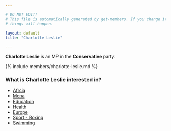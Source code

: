 ```yaml
---

# DO NOT EDIT!
# This file is automatically generated by get-members. If you change it, bad
# things will happen.

layout: default
title: "Charlotte Leslie"

---
```


**Charlotte Leslie** is an MP in the **Conservative** party.

{% include members/charlotte-leslie.md %}

### What is Charlotte Leslie interested in?


* [Afrcia](/interests/afrcia.html)
* [Mena](/interests/mena.html)
* [Education](/interests/education.html)
* [Health](/interests/health.html)
* [Europe](/interests/europe.html)
* [Sport - Boxing](/interests/sport-boxing.html)
* [Swimming](/interests/swimming.html)
